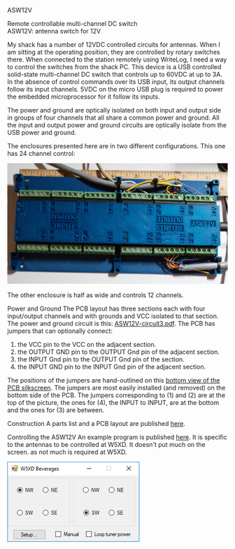 ASW12V

<p>
Remote controllable multi-channel DC switch<br/>
ASW12V: antenna switch for 12V
</p>
<p>
My shack has a number of 12VDC controlled circuits for antennas. When
I am sitting at the operating position, they are
 controlled by rotary switches there. 
When connected to the station remotely using WriteLog, I need a way to 
control the switches from the shack PC. This device is a USB controlled
solid-state multi-channel DC switch that controls up to 60VDC
at up to 3A. In the absence of control commands over its USB input,
its output channels follow its input channels. 5VDC on the micro
USB plug is required to power the embedded microprocessor for it
follow its inputs.
</p>

<p>The power and ground are optically isolated on both input and output side
in groups of four channels that all share a common power and ground.
All the input and output power and ground circuits are optically isolate
from the USB power and ground.</p>
<p>
The enclosures presented here are in two different configurations. This one
has 24 channel control:</p>
<p align='center'><img height="50%" src='Picture24Channel.jpg' alt='Picture24Channel.jpg'/></p>

The other enclosure is half as wide and controls 12 channels.

Power and Ground
The PCB layout has three sections each with four input/output channels and with grounds and
VCC isolated to that section. The power and ground circuit is this:
<a href='ASW12V-circuit3.pdf'>ASW12V-circuit3.pdf</a>. The PCB has jumpers that can optionally connect:
<ol>
<li>the VCC pin to the VCC on the adjacent section.
<li>the OUTPUT GND pin to the OUTPUT Gnd pin of the adjacent section.
<li>the INPUT Gnd pin to the OUTPUT Gnd pin of the section.
<li>the INPUT GND pin to the INPUT Gnd pin of the adjacent section.
 </ol>
 The positions of the jumpers are hand-outlined on this <a href='ASW12V-bottom.pdf'>bottom view of the PCB silkscreen</a>. 
 The jumpers are most easily installed (and removed) on the bottom side of the PCB. The jumpers corresponding to (1) and (2) are at the top of the picture, the ones for (4), the INPUT to INPUT, are at the bottom and the ones for (3) are between.
 
Construction
A parts list and a PCB layout are published <a href='construction.md'>here</a>.

Controlling the ASW12V
An example program is published <a href='W5XD-antennas'>here</a>. It is specific to the antennas to be controlled at W5XD. It doesn't put much on the screen. as not much is required at W5XD.

<img src='w5xd-antennas-1.png' alt='w5xd-antennas-1.png'/>
 
